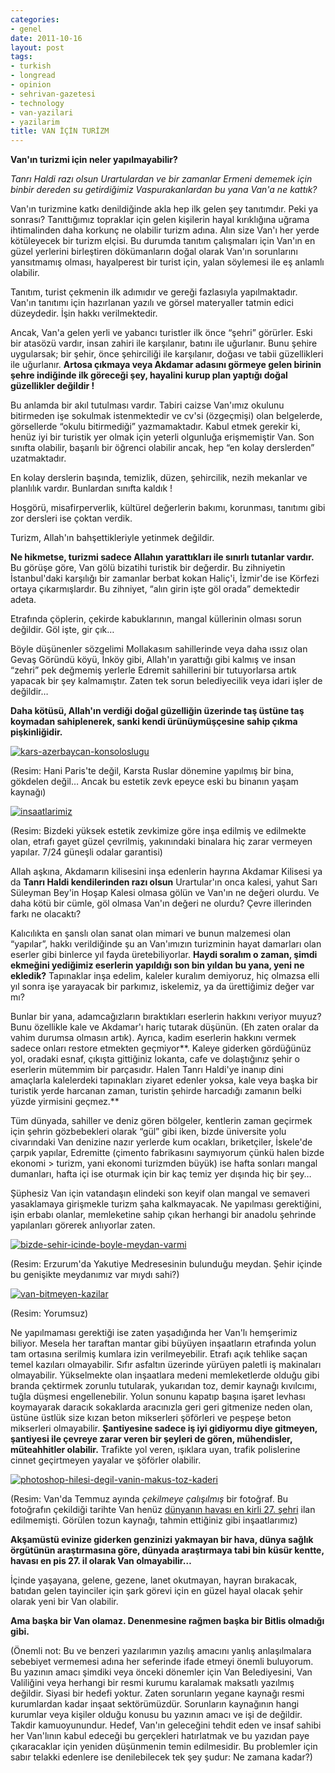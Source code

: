 ```yaml
---
categories:
- genel
date: 2011-10-16
layout: post
tags:
- turkish
- longread
- opinion
- sehrivan-gazetesi
- technology
- van-yazilari
- yazilarim
title: VAN İÇİN TURİZM
---
```


**Van'ın turizmi için neler yapılmayabilir?**

  

_Tanrı Haldi razı olsun Urartulardan ve bir zamanlar Ermeni dememek için binbir dereden su getirdiğimiz Vaspurakanlardan bu yana Van'a ne kattık?_

  

Van'ın turizmine katkı denildiğinde akla hep ilk gelen şey tanıtımdır. Peki ya sonrası? Tanıttığımız topraklar için gelen kişilerin hayal kırıklığına uğrama ihtimalinden daha korkunç ne olabilir turizm adına. Alın size Van'ı her yerde kötüleyecek bir turizm elçisi. Bu durumda tanıtım çalışmaları için Van'ın en güzel yerlerini birleştiren dökümanların doğal olarak Van'ın sorunlarını yansıtmamış olması, hayalperest bir turist için, yalan söylemesi ile eş anlamlı olabilir.

  

Tanıtım, turist çekmenin ilk adımıdır ve gereği fazlasıyla yapılmaktadır. Van'ın tanıtımı için hazırlanan yazılı ve görsel materyaller tatmin edici düzeydedir. İşin hakkı verilmektedir.

  

Ancak, Van'a gelen yerli ve yabancı turistler ilk önce “şehri” görürler. Eski bir atasözü vardır, insan zahiri ile karşılanır, batını ile uğurlanır. Bunu şehire uygularsak; bir şehir, önce şehirciliği ile karşılanır, doğası ve tabii güzellikleri ile uğurlanır. **Artosa çıkmaya veya Akdamar adasını görmeye gelen birinin şehre indiğinde ilk göreceği şey, hayalini kurup plan yaptığı doğal güzellikler değildir !**

  

Bu anlamda bir akıl tutulması vardır. Tabiri caizse Van'ımız okulunu bitirmeden işe sokulmak istenmektedir ve cv'si (özgeçmişi) olan belgelerde, görsellerde “okulu bitirmediği” yazmamaktadır. Kabul etmek gerekir ki, henüz iyi bir turistik yer olmak için yeterli olgunluğa erişmemiştir Van. Son sınıfta olabilir, başarılı bir öğrenci olabilir ancak, hep “en kolay derslerden” uzatmaktadır.

  

En kolay derslerin başında, temizlik, düzen, şehircilik, nezih mekanlar ve planlılık vardır. Bunlardan sınıfta kaldık !

  

Hoşgörü, misafirperverlik, kültürel değerlerin bakımı, korunması, tanıtımı gibi zor dersleri ise çoktan verdik.

  

Turizm, Allah'ın bahşettikleriyle yetinmek değildir.

  

**Ne hikmetse, turizmi sadece Allahın yarattıkları ile sınırlı tutanlar vardır.** Bu görüşe göre, Van gölü bizatihi turistik bir değerdir. Bu zihniyetin İstanbul'daki karşılığı bir zamanlar berbat kokan Haliç'i, İzmir'de ise Körfezi ortaya çıkarmışlardır. Bu zihniyet, “alın girin işte göl orada” demektedir adeta.

  

Etrafında çöplerin, çekirde kabuklarının, mangal küllerinin olması sorun değildir. Göl işte, gir çık…

  

Böyle düşünenler sözgelimi Mollakasım sahillerinde veya daha ıssız olan Gevaş Göründü köyü, İnköy gibi, Allah'ın yarattığı gibi kalmış ve insan “zehri” pek değmemiş yerlerle Edremit sahillerini bir tutuyorlarsa artık yapacak bir şey kalmamıştır. Zaten tek sorun belediyecilik veya idari işler de değildir…

  

**Daha kötüsü, Allah'ın verdiği doğal güzelliğin üzerinde taş üstüne taş koymadan sahiplenerek, sanki kendi ürünüymüşçesine sahip çıkma pişkinliğidir.**

  

[![](/images/kars-azerbaycan-konsoloslugu.jpg "kars-azerbaycan-konsoloslugu")](http://suatatan.wordpress.com/wp-content/uploads/2011/10/kars-azerbaycan-konsoloslugu.jpg)

  

(Resim: Hani Paris'te değil, Karsta Ruslar dönemine yapılmış bir bina, gökdelen değil… Ancak bu estetik zevk epeyce eski bu binanın yaşam kaynağı)

  

[![](/images/insaatlarimiz.jpg "insaatlarimiz")](http://suatatan.wordpress.com/wp-content/uploads/2011/10/insaatlarimiz.jpg)

  

(Resim: Bizdeki yüksek estetik zevkimize göre inşa edilmiş ve edilmekte olan, etrafı gayet güzel çevrilmiş, yakınındaki binalara hiç zarar vermeyen yapılar. 7/24 güneşli odalar garantisi)

  

Allah aşkına, Akdamarın kilisesini inşa edenlerin hayrına Akdamar Kilisesi ya da **Tanrı Haldi kendilerinden razı olsun** Urartular'ın onca kalesi, yahut Sarı Süleyman Bey'in Hoşap Kalesi olmasa gölün ve Van'ın ne değeri olurdu. Ve daha kötü bir cümle, göl olmasa Van'ın değeri ne olurdu? Çevre illerinden farkı ne olacaktı?

  

Kalıcılıkta en şanslı olan sanat olan mimari ve bunun malzemesi olan “yapılar”, hakkı verildiğinde şu an Van'ımızın turizminin hayat damarları olan eserler gibi binlerce yıl fayda üretebiliyorlar. **Haydi soralım o zaman, şimdi ekmeğini yediğimiz eserlerin yapıldığı son bin yıldan bu yana, yeni ne ekledik?** Tapınaklar inşa edelim, kaleler kuralım demiyoruz, hiç olmazsa elli yıl sonra işe yarayacak bir parkımız, iskelemiz, ya da ürettiğimiz değer var mı?

  

Bunlar bir yana, adamcağızların bıraktıkları eserlerin hakkını veriyor muyuz? Bunu özellikle kale ve Akdamar'ı hariç tutarak düşünün. (Eh zaten oralar da vahim durumsa olmasın artık). Ayrıca, kadim eserlerin hakkını vermek sadece onları restore etmekten geçmiyor**. Kaleye giderken gördüğünüz yol, oradaki esnaf, çıkışta gittiğiniz lokanta, cafe ve dolaştığınız şehir o eserlerin mütemmim bir parçasıdır. Halen Tanrı Haldi'ye inanıp dini amaçlarla kalelerdeki tapınakları ziyaret edenler yoksa, kale veya başka bir turistik yerde harcanan zaman, turistin şehirde harcadığı zamanın belki yüzde yirmisini geçmez.**

  

Tüm dünyada, sahiller ve deniz gören bölgeler, kentlerin zaman geçirmek için şehrin gözbebekleri olarak “gül” gibi iken, bizde üniversite yolu civarındaki Van denizine nazır yerlerde kum ocakları, briketçiler, İskele'de çarpık yapılar, Edremitte (çimento fabrikasını saymıyorum çünkü halen bizde ekonomi > turizm, yani ekonomi turizmden büyük) ise hafta sonları mangal dumanları, hafta içi ise oturmak için bir kaç temiz yer dışında hiç bir şey…

  

Şüphesiz Van için vatandaşın elindeki son keyif olan mangal ve semaveri yasaklamaya girişmekle turizm şaha kalkmayacak. Ne yapılması gerektiğini, işin erbabı olanlar, memleketine sahip çıkan herhangi bir anadolu şehrinde yapılanları görerek anlıyorlar zaten.

  

[![](/images/bizde-sehir-icinde-boyle-meydan-varmi.jpg "bizde-sehir-icinde-boyle-meydan-varmi")](http://suatatan.wordpress.com/wp-content/uploads/2011/10/bizde-sehir-icinde-boyle-meydan-varmi.jpg)

  

(Resim: Erzurum'da Yakutiye Medresesinin bulunduğu meydan. Şehir içinde bu genişikte meydanımız var mıydı sahi?)

  

[![](/images/van-bitmeyen-kazilar.jpg "van-bitmeyen-kazilar")](http://suatatan.wordpress.com/wp-content/uploads/2011/10/van-bitmeyen-kazilar.jpg)

  

(Resim: Yorumsuz)

  

Ne yapılmaması gerektiği ise zaten yaşadığında her Van'lı hemşerimiz biliyor. Mesela her taraftan mantar gibi büyüyen inşaatların etrafında yolun tam ortasına serilmiş kumlara izin verilmeyebilir. Etrafı açık tehlike saçan temel kazıları olmayabilir. Sıfır asfaltın üzerinde yürüyen paletli iş makinaları olmayabilir. Yükselmekte olan inşaatlara medeni memleketlerde olduğu gibi branda çektirmek zorunlu tutularak, yukarıdan toz, demir kaynağı kıvılcımı, tuğla düşmesi engellenebilir. Yolun sonunu kapatıp başına işaret levhası koymayarak daracık sokaklarda aracınızla geri geri gitmenize neden olan, üstüne üstlük size kızan beton mikserleri şöförleri ve peşpeşe beton mikserleri olmayabilir. **Şantiyesine sadece iş iyi gidiyormu diye gitmeyen, şantiyesi ile çevreye zarar veren bir şeyleri de gören, mühendisler, müteahhitler olabilir.** Trafikte yol veren, ışıklara uyan, trafik polislerine cinnet geçirtmeyen yayalar ve şöförler olabilir.

  

[![](/images/photoshop-hilesi-degil-vanin-makus-toz-kaderi.jpg "photoshop-hilesi-degil-vanin-makus-toz-kaderi")](http://suatatan.wordpress.com/wp-content/uploads/2011/10/photoshop-hilesi-degil-vanin-makus-toz-kaderi.jpg)

  

  

  

(Resim: Van'da Temmuz ayında _çekilmeye çalışılmış_ bir fotoğraf. Bu fotoğrafın çekildiği tarihte Van henüz [dünyanın havası en kirli 27. şehri](http://gundem.milliyet.com.tr/dunyanin-havasi-en-kirli-27-kenti-van/gundem/gundemdetay/28.09.2011/1443997/default.htm "Van maalesef dünyanın havası en kirli 27.şehri") ilan edilmemişti. Görülen tozun kaynağı, tahmin ettiğiniz gibi inşaatlarımız)

  

**Akşamüstü evinize giderken genzinizi yakmayan bir hava, dünya sağlık örgütünün araştırmasına göre, dünyada araştırmaya tabi bin küsür kentte, havası en pis 27. il olarak Van olmayabilir…**

  

İçinde yaşayana, gelene, gezene, lanet okutmayan, hayran bırakacak, batıdan gelen tayinciler için şark görevi için en güzel hayal olacak şehir olarak yeni bir Van olabilir.

  

**Ama başka bir Van olamaz. Denenmesine rağmen başka bir Bitlis olmadığı gibi.**

  

(Önemli not: Bu ve benzeri yazılarımın yazılış amacını yanlış anlaşılmalara sebebiyet vermemesi adına her seferinde ifade etmeyi önemli buluyorum. Bu yazının amacı şimdiki veya önceki dönemler için Van Belediyesini, Van Valiliğini veya herhangi bir resmi kurumu karalamak maksatlı yazılmış değildir. Siyasi bir hedefi yoktur. Zaten sorunların yegane kaynağı resmi kurumlardan kadar inşaat sektörümüzdür. Sorunların kaynağının hangi kurumlar veya kişiler olduğu konusu bu yazının amacı ve işi de değildir. Takdir kamuoyunundur. Hedef, Van'ın geleceğini tehdit eden ve insaf sahibi her Van'lının kabul edeceği bu gerçekleri hatırlatmak ve bu yazıdan paye çıkaracaklar için yeniden düşünmenin temin edilmesidir. Bu problemler için sabır telakki edenlere ise denilebilecek tek şey şudur: Ne zamana kadar?)
